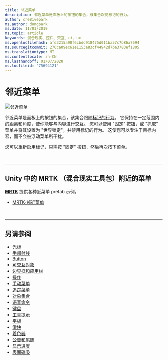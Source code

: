 ```yaml
---
title: 邻近菜单
description: 邻近菜单是面板上的按钮的集合，该集合跟随标记的行为。
author: cre8ivepark
ms.author: dongpark
ms.date: 11/01/2019
ms.topic: article
keywords: 混合现实、控件、交互、ui、ux
ms.openlocfilehash: afd3215a90f6cbdd918475d011ba57c7b86a7694
ms.sourcegitcommit: 270ca09ec61e1153a83cf44942d7ba3783ef1805
ms.translationtype: MT
ms.contentlocale: zh-CN
ms.lasthandoff: 01/07/2020
ms.locfileid: "75694121"
---
```

# <a name="near-menu"></a>邻近菜单

![邻近菜单](images/UX/UX_Hero_NearMenu.jpg)

邻近菜单是面板上的按钮的集合，该集合跟随[标记的行为](billboarding-and-tag-along.md#what-is-a-tag-along)。 它保持在一定范围内的距离和角度，使你能够与内容进行交互。 您可以使用 "固定" 按钮，或 "抓取" 菜单并将其设置为 "世界锁定"，并禁用标记的行为。 这使您可以专注于目标内容，而不会被浮动菜单所干扰。

您可以重新启用标记，只需按 "固定" 按钮，然后再次按下菜单。

<br>

---

## <a name="near-menu-in-mrtk-mixed-reality-toolkit-for-unity"></a>Unity 中的 MRTK （混合现实工具包）附近的菜单
**[MRTK](https://github.com/Microsoft/MixedRealityToolkit-Unity)** 提供各种近菜单 prefab 示例。

* [MRTK-邻近菜单](https://microsoft.github.io/MixedRealityToolkit-Unity/Documentation/README_NearMenu.html)


<br>

---


## <a name="see-also"></a>另请参阅

* [光标](cursors.md)
* [手部射线](point-and-commit.md)
* [Button](button.md)
* [可交互对象](interactable-object.md)
* [边界框和应用栏](app-bar-and-bounding-box.md)
* [操作](direct-manipulation.md)
* [手动菜单](hand-menu.md)
* [追踪菜单](near-menu.md)
* [对象集合](object-collection.md)
* [语音命令](voice-input.md)
* [键盘](keyboard.md)
* [工具提示](tooltip.md)
* [平板](slate.md)
* [滑块](slider.md)
* [着色器](shader.md)
* [公告和尾随](billboarding-and-tag-along.md)
* [显示进度](progress.md)
* [表面磁吸](surface-magnetism.md)
